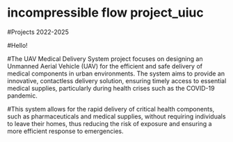 # incompressible flow project_uiuc
#Projects 2022-2025

#Hello! 

#The UAV Medical Delivery System project focuses on designing an Unmanned Aerial Vehicle (UAV) for the efficient and safe delivery of medical components in urban environments. The system aims to provide an innovative, contactless delivery solution, ensuring timely access to essential medical supplies, particularly during health crises such as the COVID-19 pandemic.

#This system allows for the rapid delivery of critical health components, such as pharmaceuticals and medical supplies, without requiring individuals to leave their homes, thus reducing the risk of exposure and ensuring a more efficient response to emergencies.
